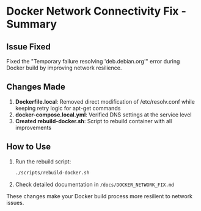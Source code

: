 # Docker Network Connectivity Fix - Summary

## Issue Fixed
Fixed the "Temporary failure resolving 'deb.debian.org'" error during Docker build by improving network resilience.

## Changes Made
1. **Dockerfile.local**: Removed direct modification of /etc/resolv.conf while keeping retry logic for apt-get commands
2. **docker-compose.local.yml**: Verified DNS settings at the service level
3. **Created rebuild-docker.sh**: Script to rebuild container with all improvements

## How to Use
1. Run the rebuild script:
   ```bash
   ./scripts/rebuild-docker.sh
   ```

2. Check detailed documentation in `/docs/DOCKER_NETWORK_FIX.md`

These changes make your Docker build process more resilient to network issues.